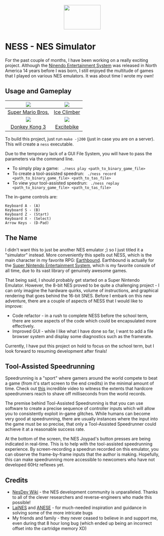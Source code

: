 <p align="center">
  <img width="120" height="80" src="https://user-images.githubusercontent.com/31244240/72781082-763a2a00-3bee-11ea-902f-9963f2a764fb.png">
</p>

# NESS - NES Simulator

For the past couple of months, I have been working on a really exciting project. Although the [Ninendo Entertainment System](https://en.wikipedia.org/wiki/Nintendo_Entertainment_System) was 
released in North America 14 years before I was born, I still enjoyed the multitude of games that I played on various NES emulators. It was about time I wrote my own!

## Usage and Gameplay

| [![](https://user-images.githubusercontent.com/31244240/72782990-3f1a4780-3bf3-11ea-9ca1-6cca205c2a43.gif)](https://en.wikipedia.org/wiki/Super_Mario_Bros.)  | [![](https://user-images.githubusercontent.com/31244240/72783129-adf7a080-3bf3-11ea-8ed0-6ec779172a35.gif)](https://en.wikipedia.org/wiki/Ice_Climber) |
|:---:|:---:|
| [Super Mario Bros.](https://en.wikipedia.org/wiki/Super_Mario_Bros.) | [Ice Climber](https://en.wikipedia.org/wiki/Ice_Climber) |
| [![](https://user-images.githubusercontent.com/31244240/72783177-c8ca1500-3bf3-11ea-9a86-0d6a557b04e9.gif)](https://en.wikipedia.org/wiki/Donkey_Kong_3)  | [![](https://user-images.githubusercontent.com/31244240/72783600-d59b3880-3bf4-11ea-9cbc-721b2ea76ee5.gif)](https://en.wikipedia.org/wiki/Excitebike) |
| [Donkey Kong 3](https://en.wikipedia.org/wiki/Donkey_Kong_3) | [Excitebike](https://en.wikipedia.org/wiki/Excitebike) |

To build this project, just run
```make -j200```
(just in case you are on a server). This will create a ```ness``` executable.

Due to the temporary lack of a GUI File System, you will have to pass the parameters via the command line.
* To simply play a game:
``` ./ness play <path_to_binary_game_file>```
* To create a tool-assisted speedrun:
``` ./ness record <path_to_binary_game_file> <path_to_tas_file>```
* To view your tool-assisted speedrun:
``` ./ness replay <path_to_binary_game_file> <path_to_tas_file>```

The in-game controls are:
```
Keyboard A - (A)
Keyboard S - (B)
Keyboard Z - (Start)
Keyboard X - (Select)
Arrow Keys - (D-Pad)
```
## The Name
I didn't want this to just be another NES emulator ;) so I just titled it a "simulator" instead. More conveniently this spells out NESS, which
is the main character in my favorite RPG: [Earthbound](https://en.wikipedia.org/wiki/EarthBound). Earthbound is actually for the [Super Nintendo Entertainment System](https://en.wikipedia.org/wiki/Super_Nintendo_Entertainment_System), which is my favorite console
of all time, due to its vast library of genuinely awesome games.

That being said, I should probably get started on a Super Nintendo Emulator. However, the 8-bit NES proved to be quite a challenging project - 
I can only imagine the hardware quirks, volume of instructions, and graphical rendering that goes behind the 16-bit SNES. Before I embark on
this new adventure, there are a couple of aspects of NESS that I would like to improve:
* Code refactor - in a rush to complete NESS before the school term, there are some aspects of the code which could be encapsulated more effectively.
* Improved GUI - while I like what I have done so far, I want to add a file browser system and display some diagnostics such as the framerate.

Currently, I have put this project on hold to focus on the school term, but I look forward to resuming development after finals!

## Tool-Assisted Speedrunning
Speedrunning is a "sport" where gamers around the world compete to beat a game (from it's start screen to the end credits) in the minimal amount of time. Check out [this](https://www.youtube.com/watch?v=4CgC2g43smA) incredible video to witness the extents that hardcore speedrunners reach to shave off milliseconds from the world records.

The premise behind Tool-Assisted Speedrunning is that you can use software to create a precise sequence of controller inputs which will allow
you to consistently exploit in-game glitches. While humans can become very good at speedrunning, there are usually instances
where the input into the game must be so precise, that only a Tool-Assisted Speedrunner could achieve it at a reasonable success
rate.

At the bottom of the screen, the NES Joypad's button presses are being indicated in real-time. This is to help with the tool-assisted speedrunning experience. By screen-recording a speedrun recorded on this emulator, you can observe the frame-by-frame inputs that the author is making. Hopefully, this can make speedrunning more accessible to newcomers who have not developed 60Hz reflexes yet.

## Credits
* [NesDev Wiki](https://nesdev.com/) - the NES development community is unparalleled. Thanks to all of the clever researchers and reverse-engineers
who made this possible!
* [LaiNES](https://github.com/AndreaOrru/LaiNES) and [ANESE](https://github.com/daniel5151/ANESE) - for much-needed inspiration and guidance in solving
some of the more intricate bugs
* My friends and family - they never ceased to believe in and support me, even during that 8 hour long bug (which ended up being an incorrect
offset into the cartridge memory XD)
